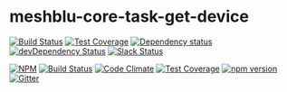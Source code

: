 # meshblu-core-task-get-device

[![Build Status](https://travis-ci.org/octoblu/meshblu-core-task-get-device.svg?branch=master)](https://travis-ci.org/octoblu/meshblu-core-task-get-device)
[![Test Coverage](https://codecov.io/gh/octoblu/meshblu-core-task-get-device/branch/master/graph/badge.svg)](https://codecov.io/gh/octoblu/meshblu-core-task-get-device)
[![Dependency status](http://img.shields.io/david/octoblu/meshblu-core-task-get-device.svg?style=flat)](https://david-dm.org/octoblu/meshblu-core-task-get-device)
[![devDependency Status](http://img.shields.io/david/dev/octoblu/meshblu-core-task-get-device.svg?style=flat)](https://david-dm.org/octoblu/meshblu-core-task-get-device#info=devDependencies)
[![Slack Status](http://community-slack.octoblu.com/badge.svg)](http://community-slack.octoblu.com)

[![NPM](https://nodei.co/npm/meshblu-core-task-get-device.svg?style=flat)](https://npmjs.org/package/meshblu-core-task-get-device)
[![Build Status](https://travis-ci.org/octoblu/meshblu-core-task-get-device.svg?branch=master)](https://travis-ci.org/octoblu/meshblu-core-task-get-device)
[![Code Climate](https://codeclimate.com/github/octoblu/meshblu-core-task-get-device/badges/gpa.svg)](https://codeclimate.com/github/octoblu/meshblu-core-task-get-device)
[![Test Coverage](https://codeclimate.com/github/octoblu/meshblu-core-task-get-device/badges/coverage.svg)](https://codeclimate.com/github/octoblu/meshblu-core-task-get-device)
[![npm version](https://badge.fury.io/js/meshblu-core-task-get-device.svg)](http://badge.fury.io/js/meshblu-core-task-get-device)
[![Gitter](https://badges.gitter.im/octoblu/help.svg)](https://gitter.im/octoblu/help)
